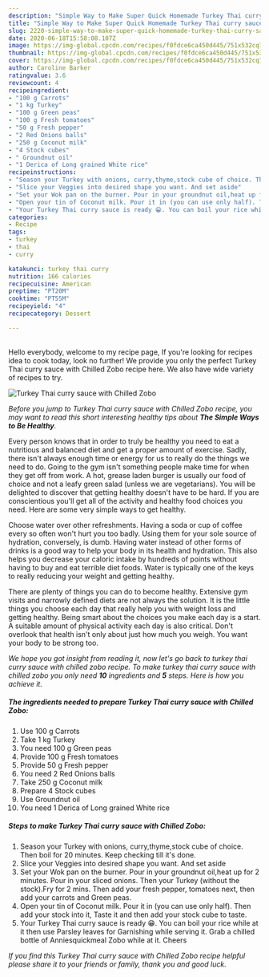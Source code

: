 ```yaml
---
description: "Simple Way to Make Super Quick Homemade Turkey Thai curry sauce with Chilled Zobo"
title: "Simple Way to Make Super Quick Homemade Turkey Thai curry sauce with Chilled Zobo"
slug: 2220-simple-way-to-make-super-quick-homemade-turkey-thai-curry-sauce-with-chilled-zobo
date: 2020-06-18T15:58:08.107Z
image: https://img-global.cpcdn.com/recipes/f0fdce6ca450d445/751x532cq70/turkey-thai-curry-sauce-with-chilled-zobo-recipe-main-photo.jpg
thumbnail: https://img-global.cpcdn.com/recipes/f0fdce6ca450d445/751x532cq70/turkey-thai-curry-sauce-with-chilled-zobo-recipe-main-photo.jpg
cover: https://img-global.cpcdn.com/recipes/f0fdce6ca450d445/751x532cq70/turkey-thai-curry-sauce-with-chilled-zobo-recipe-main-photo.jpg
author: Caroline Barker
ratingvalue: 3.6
reviewcount: 4
recipeingredient:
- "100 g Carrots"
- "1 kg Turkey"
- "100 g Green peas"
- "100 g Fresh tomatoes"
- "50 g Fresh pepper"
- "2 Red Onions balls"
- "250 g Coconut milk"
- "4 Stock cubes"
- " Groundnut oil"
- "1 Derica of Long grained White rice"
recipeinstructions:
- "Season your Turkey with onions, curry,thyme,stock cube of choice. Then boil for 20 minutes. Keep checking till it&#39;s done."
- "Slice your Veggies into desired shape you want. And set aside"
- "Set your Wok pan on the burner. Pour in your groundnut oil,heat up for 2 minutes. Pour in your sliced onions. Then your Turkey (without the stock).Fry for 2 mins. Then add your fresh pepper, tomatoes next, then add your carrots and Green peas."
- "Open your tin of Coconut milk. Pour it in (you can use only half). Then add your stock into it, Taste it and then add your stock cube to taste."
- "Your Turkey Thai curry sauce is ready 😁. You can boil your rice while at it then use Parsley leaves for Garnishing while serving it. Grab a chilled bottle of Anniesquickmeal Zobo while at it. Cheers"
categories:
- Recipe
tags:
- turkey
- thai
- curry

katakunci: turkey thai curry 
nutrition: 166 calories
recipecuisine: American
preptime: "PT20M"
cooktime: "PT55M"
recipeyield: "4"
recipecategory: Dessert

---
```

<br>
Hello everybody, welcome to my recipe page, If you're looking for recipes idea to cook today, look no further! We provide you only the perfect Turkey Thai curry sauce with Chilled Zobo recipe here. We also have wide variety of recipes to try.
<br>


![Turkey Thai curry sauce with Chilled Zobo](https://img-global.cpcdn.com/recipes/f0fdce6ca450d445/751x532cq70/turkey-thai-curry-sauce-with-chilled-zobo-recipe-main-photo.jpg)

<i>Before you jump to Turkey Thai curry sauce with Chilled Zobo recipe, you may want to read this short interesting healthy tips about <strong>The Simple Ways to Be Healthy</strong>.</i>

Every person knows that in order to truly be healthy you need to eat a nutritious and balanced diet and get a proper amount of exercise. Sadly, there isn't always enough time or energy for us to really do the things we need to do. Going to the gym isn't something people make time for when they get off from work. A hot, grease laden burger is usually our food of choice and not a leafy green salad (unless we are vegetarians). You will be delighted to discover that getting healthy doesn't have to be hard. If you are conscientious you'll get all of the activity and healthy food choices you need. Here are some very simple ways to get healthy.

Choose water over other refreshments. Having a soda or cup of coffee every so often won't hurt you too badly. Using them for your sole source of hydration, conversely, is dumb. Having water instead of other forms of drinks is a good way to help your body in its health and hydration. This also helps you decrease your caloric intake by hundreds of points without having to buy and eat terrible diet foods. Water is typically one of the keys to really reducing your weight and getting healthy.

There are plenty of things you can do to become healthy. Extensive gym visits and narrowly defined diets are not always the solution. It is the little things you choose each day that really help you with weight loss and getting healthy. Being smart about the choices you make each day is a start. A suitable amount of physical activity each day is also critical. Don't overlook that health isn't only about just how much you weigh. You want your body to be strong too. 


<i>We hope you got insight from reading it, now let's go back to turkey thai curry sauce with chilled zobo recipe. To make turkey thai curry sauce with chilled zobo you only need <strong>10</strong> ingredients and <strong>5</strong> steps. Here is how you achieve it.
</i>

##### The ingredients needed to prepare Turkey Thai curry sauce with Chilled Zobo:

1. Use 100 g Carrots
1. Take 1 kg Turkey
1. You need 100 g Green peas
1. Provide 100 g Fresh tomatoes
1. Provide 50 g Fresh pepper
1. You need 2 Red Onions balls
1. Take 250 g Coconut milk
1. Prepare 4 Stock cubes
1. Use  Groundnut oil
1. You need 1 Derica of Long grained White rice


##### Steps to make Turkey Thai curry sauce with Chilled Zobo:

1. Season your Turkey with onions, curry,thyme,stock cube of choice. Then boil for 20 minutes. Keep checking till it&#39;s done.
1. Slice your Veggies into desired shape you want. And set aside
1. Set your Wok pan on the burner. Pour in your groundnut oil,heat up for 2 minutes. Pour in your sliced onions. Then your Turkey (without the stock).Fry for 2 mins. Then add your fresh pepper, tomatoes next, then add your carrots and Green peas.
1. Open your tin of Coconut milk. Pour it in (you can use only half). Then add your stock into it, Taste it and then add your stock cube to taste.
1. Your Turkey Thai curry sauce is ready 😁. You can boil your rice while at it then use Parsley leaves for Garnishing while serving it. Grab a chilled bottle of Anniesquickmeal Zobo while at it. Cheers


<i>If you find this Turkey Thai curry sauce with Chilled Zobo recipe helpful please share it to your friends or family, thank you and good luck.</i>
